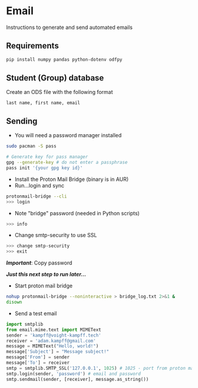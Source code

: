 # Email

Instructions to generate and send automated emails

## Requirements

```bash
pip install numpy pandas python-dotenv odfpy
```

## Student (Group) database
Create an ODS file with the following format

```csv
last name, first name, email
```

## Sending
- You will need a password manager installed

```bash
sudo pacman -S pass

# Generate key for pass manager
gpg --generate-key # do not enter a passphrase
pass init '{your gpg key id}'
```
- Install the Proton Mail Bridge (binary is in AUR)
- Run...login and sync

```bash
protonmail-bridge --cli
>>> login
```
- Note "bridge" password (needed in Python scripts)

```bash
>>> info
```

- Change smtp-security to use SSL

```bash
>>> change smtp-security
>>> exit
```

***Important***: Copy password 

***Just this next step to run later...***

- Start proton mail bridge
```bash
nohup protonmail-bridge --noninteractive > bridge_log.txt 2>&1 &
disown
```

- Send a test email

```python
import smtplib
from email.mime.text import MIMEText
sender = 'kampff@voight-kampff.tech'
receiver = 'adam.kampff@gmail.com'
message = MIMEText("Hello, world!")
message['Subject'] = "Message subject!"
message['From'] = sender
message['To'] = receiver
smtp = smtplib.SMTP_SSL('127.0.0.1', 1025) # 1025 - port from proton mail bridge
smtp.login(sender, 'password') # email and password
smtp.sendmail(sender, [receiver], message.as_string())
```